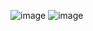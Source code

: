 ![image](https://user-images.githubusercontent.com/56412716/67625572-01816a80-f80e-11e9-9ad8-2e786a6859ab.png)
![image](https://user-images.githubusercontent.com/56412716/67625539-a3ed1e00-f80d-11e9-9a7c-1e619f092f22.png)
